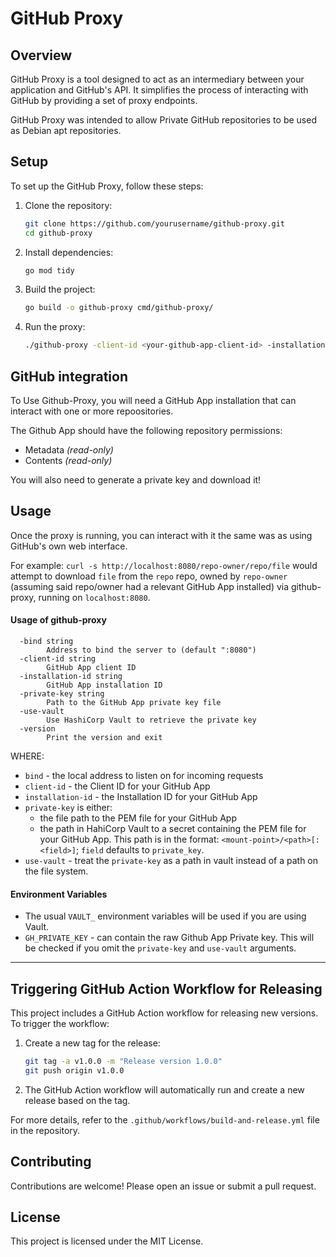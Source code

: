 # GitHub Proxy

## Overview

GitHub Proxy is a tool designed to act as an intermediary between your application and GitHub's API. It simplifies the process of interacting with GitHub by providing a set of proxy endpoints.

GitHub Proxy was intended to allow Private GitHub repositories to be used as Debian apt repositories.

## Setup

To set up the GitHub Proxy, follow these steps:

1. Clone the repository:
    ```sh
    git clone https://github.com/yourusername/github-proxy.git
    cd github-proxy
    ```

2. Install dependencies:
    ```sh
    go mod tidy
    ```

3. Build the project:
    ```sh
    go build -o github-proxy cmd/github-proxy/
    ```

4. Run the proxy:
    ```sh
    ./github-proxy -client-id <your-github-app-client-id> -installation-id <your-github-app-installation-id> [options]
    ```

## GitHub integration

To Use Github-Proxy, you will need a GitHub App installation that can interact with one or more repoositories. 

The Github App should have the following repository permissions:
* Metadata *(read-only)* 
* Contents *(read-only)* 

You will also need to generate a private key and download it!

## Usage 
Once the proxy is running, you can interact with it the same was as using GitHub's own web interface.

For example: `curl -s http://localhost:8080/repo-owner/repo/file` would attempt to download `file` from the `repo` repo, owned by `repo-owner` (assuming said repo/owner had a relevant GitHub App installed) via github-proxy, running on `localhost:8080`.

#### Usage of github-proxy
```
  -bind string
        Address to bind the server to (default ":8080")
  -client-id string
    	GitHub App client ID
  -installation-id string
    	GitHub App installation ID
  -private-key string
    	Path to the GitHub App private key file
  -use-vault
    	Use HashiCorp Vault to retrieve the private key
  -version
    	Print the version and exit
```

WHERE:
* `bind` - the local address to listen on for incoming requests
* `client-id` - the Client ID for your GitHub App
* `installation-id` - the Installation ID for your GitHub App
* `private-key` is either:
    * the file path to the PEM file for your GitHub App
    * the path in HahiCorp Vault to a secret containing the PEM file for your GitHub App. This path is in the format: `<mount-point>/<path>[:<field>]`; `field` defaults to `private_key`.
* `use-vault` - treat the `private-key` as a path in vault instead of a path on the file system.

#### Environment Variables

* The usual `VAULT_` environment variables will be used if you are using Vault.
* `GH_PRIVATE_KEY` - can contain the raw Github App Private key. This will be checked if you omit the `private-key` and `use-vault` arguments.

---

## Triggering GitHub Action Workflow for Releasing

This project includes a GitHub Action workflow for releasing new versions. To trigger the workflow:

1. Create a new tag for the release:
    ```sh
    git tag -a v1.0.0 -m "Release version 1.0.0"
    git push origin v1.0.0
    ```

2. The GitHub Action workflow will automatically run and create a new release based on the tag.

For more details, refer to the `.github/workflows/build-and-release.yml` file in the repository.

## Contributing

Contributions are welcome! Please open an issue or submit a pull request.

## License

This project is licensed under the MIT License.
